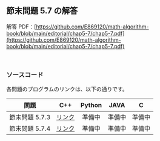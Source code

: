## 節末問題 5.7 の解答

解答 PDF：[https://github.com/E869120/math-algorithm-book/blob/main/editorial/chap5-7/chap5-7.pdf](https://github.com/E869120/math-algorithm-book/blob/main/editorial/chap5-7/chap5-7.pdf)

<br />

### ソースコード

各問題のプログラムのリンクは、以下の通りです。

| 問題 | C++ | Python | JAVA | C |
|:---:|:---:|:---:|:---:|:---:|
| 節末問題 5.7.3 | [リンク](https://github.com/E869120/math-algorithm-book/blob/main/editorial/chap5-7/prob5-7-3.cpp) | 準備中 | 準備中 | 準備中 |
| 節末問題 5.7.4 | [リンク](https://github.com/E869120/math-algorithm-book/blob/main/editorial/chap5-7/prob5-7-4.cpp) | 準備中 | 準備中 | 準備中 |